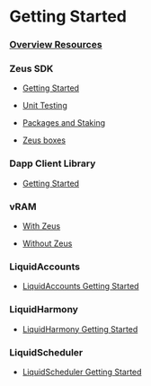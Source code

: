 Getting Started
===============

### [Overview Resources](overview)

### Zeus SDK

- [Getting Started](zeus-getting-started)

- [Unit Testing](unit-testing)

- [Packages and Staking](dsp-packages-and-staking)

- [Zeus boxes](boxes/zeus-boxes)

### Dapp Client Library

- [Getting Started](dapp-client)

### vRAM

- [With Zeus](vram-getting-started)

- [Without Zeus](vram-getting-started-without-zeus)

### LiquidAccounts

- [LiquidAccounts Getting Started](vaccounts-getting-started)

### LiquidHarmony

- [LiquidHarmony Getting Started](harmony-getting-started)

### LiquidScheduler

- [LiquidScheduler Getting Started](cron-getting-started)
